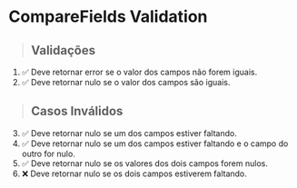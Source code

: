 # CompareFields Validation

> ## Validações
1. ✅ Deve retornar error se o valor dos campos não forem iguais.
2. ✅ Deve retornar nulo se o valor dos campos são iguais.

> ## Casos Inválidos
3. ✅ Deve retornar nulo se um dos campos estiver faltando.
4. ✅ Deve retornar nulo se um dos campos estiver faltando e o campo do outro for nulo.
5. ✅ Deve retornar nulo se os valores dos dois campos forem nulos.
6. ❌ Deve retornar nulo se os dois campos estiverem faltando. 